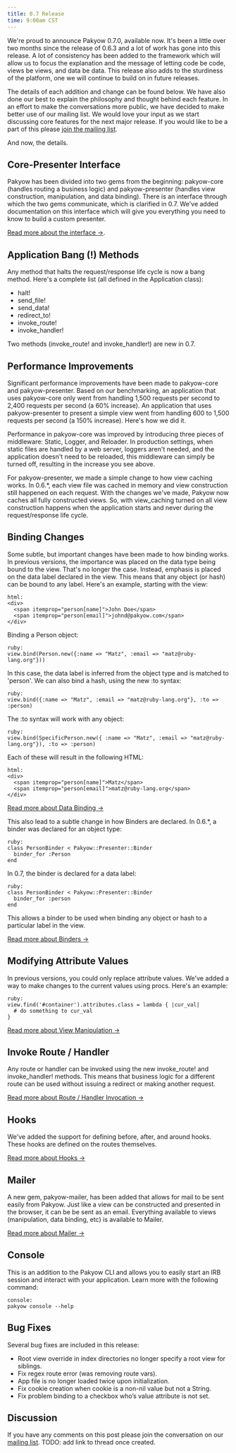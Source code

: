 ```yaml
---
title: 0.7 Release
time: 9:00am CST
---
```


We're proud to announce Pakyow 0.7.0, available now. It's been a little over two months since the release of 0.6.3 and a lot of work has gone into this release. A lot of consistency has been added to the framework which will allow us to focus the explanation and the message of letting code be code, views be views, and data be data. This release also adds to the sturdiness of the platform, one we will continue to build on in future releases.

The details of each addition and change can be found below. We have also done our best to explain the philosophy and thought behind each feature. In an effort to make the conversations more public, we have decided to make better use of our mailing list. We would love your input as we start discussing core features for the next major release. If you would like to be a part of this please [join the mailing list](http://groups.google.com/group/pakyow).

And now, the details.

## Core-Presenter Interface

Pakyow has been divided into two gems from the beginning: pakyow-core (handles routing a business logic) and pakyow-presenter (handles view construction, manipulation, and data binding). There is an interface through which the two gems communicate, which is clarified in 0.7. We've added documentation on this interface which will give you everything you need to know to build a custom presenter. 

[Read more about the interface &rarr;](/manual#section_14).

## Application Bang (!) Methods

Any method that halts the request/response life cycle is now a bang method. Here's a complete list (all defined in the Application class):

- halt!
- send_file!
- send_data!
- redirect_to!
- invoke_route!
- invoke_handler!

Two methods (invoke_route! and invoke_handler!) are new in 0.7.

## Performance Improvements

Significant performance improvements have been made to pakyow-core and pakyow-presenter. Based on our benchmarking, an application that uses pakyow-core only went from handling 1,500 requests per second to 2,400 requests per second (a 60% increase). An application that uses pakyow-presenter to present a simple view went from handling 600 to 1,500 requests per second (a 150% increase). Here's how we did it.

Performance in pakyow-core was improved by introducing three pieces of middleware: Static, Logger, and Reloader. In production settings, when static files are handled by a web server, loggers aren't needed, and the application doesn't need to be reloaded, this middleware can simply be turned off, resulting in the increase you see above.

For pakyow-presenter, we made a simple change to how view caching works. In 0.6.*, each view file was cached in memory and view construction still happened on each request. With the changes we've made, Pakyow now caches all fully constructed views. So, with view_caching turned on all view construction happens when the application starts and never during the request/response life cycle.

## Binding Changes

Some subtle, but important changes have been made to how binding works. In previous versions, the importance was placed on the data type being bound to the view. That's no longer the case. Instead, emphasis is placed on the data label declared in the view. This means that any object (or hash) can be bound to any label. Here's an example, starting with the view:

    html:
    <div>
      <span itemprop="person[name]">John Doe</span>
      <span itemprop="person[email]">johnd@pakyow.com</span>
    </div>

Binding a Person object:

    ruby:
    view.bind(Person.new({:name => "Matz", :email => "matz@ruby-lang.org"}))

In this case, the data label is inferred from the object type and is matched to 'person'. We can also bind a hash, using the new :to syntax:

    ruby:
    view.bind({:name => "Matz", :email => "matz@ruby-lang.org"}, :to => :person)

The :to syntax will work with any object:

    ruby:
    view.bind(SpecificPerson.new({ :name => "Matz", :email => "matz@ruby-lang.org"}), :to => :person)

Each of these will result in the following HTML:

    html:
    <div>
      <span itemprop="person[name]">Matz</span>
      <span itemprop="person[email]">matz@ruby-lang.org</span>
    </div>

[Read more about Data Binding &rarr;](/manual#section_8.3)

This also lead to a subtle change in how Binders are declared. In 0.6.*, a binder was declared for an object type:

    ruby:
    class PersonBinder < Pakyow::Presenter::Binder
      binder_for :Person
    end

In 0.7, the binder is declared for a data label:

    ruby:
    class PersonBinder < Pakyow::Presenter::Binder
      binder_for :person
    end

This allows a binder to be used when binding any object or hash to a particular label in the view.

[Read more about Binders &rarr;](/manual#section_9)

## Modifying Attribute Values

In previous versions, you could only replace attribute values. We've added a way to make changes to the current values using procs. Here's an example:

    ruby:
    view.find('#container').attributes.class = lambda { |cur_val| 
      # do something to cur_val 
    }

[Read more about View Manipulation &rarr;](/manual#section_8.1)

## Invoke Route / Handler

Any route or handler can be invoked using the new invoke_route! and invoke_handler! methods. This means that business logic for a different route can be used without issuing a redirect or making another request.

[Read more about Route / Handler Invocation &rarr;](/manual#section_10.7)

## Hooks

We've added the support for defining before, after, and around hooks. These hooks are defined on the routes themselves.

[Read more about Hooks &rarr;](/manual#section_5)

## Mailer

A new gem, pakyow-mailer, has been added that allows for mail to be sent easily from Pakyow. Just like a view can be constructed and presented in the browser, it can be be sent as an email. Everything available to views (manipulation, data binding, etc) is available to Mailer.

[Read more about Mailer &rarr;](/manual#section_13)

## Console

This is an addition to the Pakyow CLI and allows you to easily start an IRB session and interact with your application. Learn more with the following command:

    console:
    pakyow console --help

## Bug Fixes

Several bug fixes are included in this release:

- Root view override in index directories no longer specify a root view for siblings.
- Fix regex route error (was removing route vars).
- App file is no longer loaded twice upon initialization.
- Fix cookie creation when cookie is a non-nil value but not a String.
- Fix problem binding to a checkbox who’s value attribute is not set.

## Discussion

If you have any comments on this post please join the conversation on our [mailing list](). TODO: add link to thread once created.